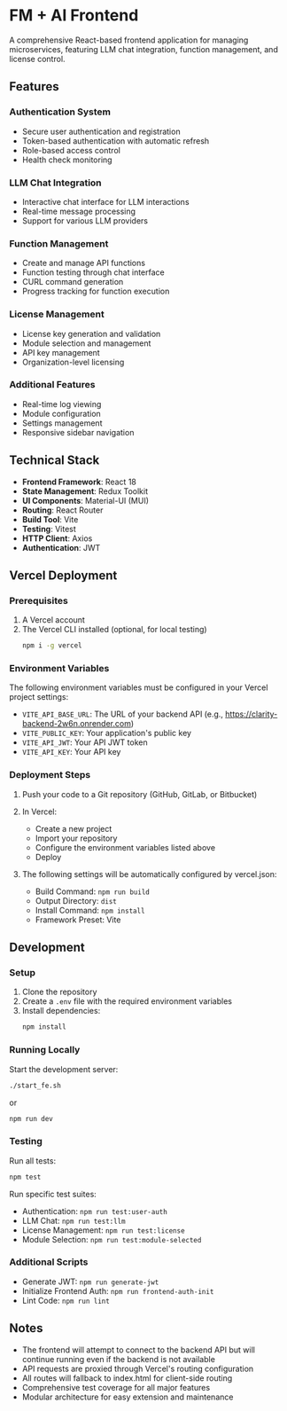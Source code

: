# FM + AI Frontend

A comprehensive React-based frontend application for managing microservices, featuring LLM chat integration, function management, and license control.

## Features

### Authentication System
- Secure user authentication and registration
- Token-based authentication with automatic refresh
- Role-based access control
- Health check monitoring

### LLM Chat Integration
- Interactive chat interface for LLM interactions
- Real-time message processing
- Support for various LLM providers

### Function Management
- Create and manage API functions
- Function testing through chat interface
- CURL command generation
- Progress tracking for function execution

### License Management
- License key generation and validation
- Module selection and management
- API key management
- Organization-level licensing

### Additional Features
- Real-time log viewing
- Module configuration
- Settings management
- Responsive sidebar navigation

## Technical Stack

- **Frontend Framework**: React 18
- **State Management**: Redux Toolkit
- **UI Components**: Material-UI (MUI)
- **Routing**: React Router
- **Build Tool**: Vite
- **Testing**: Vitest
- **HTTP Client**: Axios
- **Authentication**: JWT

## Vercel Deployment

### Prerequisites

1. A Vercel account
2. The Vercel CLI installed (optional, for local testing)
   ```bash
   npm i -g vercel
   ```

### Environment Variables

The following environment variables must be configured in your Vercel project settings:

- `VITE_API_BASE_URL`: The URL of your backend API (e.g., https://clarity-backend-2w6n.onrender.com)
- `VITE_PUBLIC_KEY`: Your application's public key
- `VITE_API_JWT`: Your API JWT token
- `VITE_API_KEY`: Your API key

### Deployment Steps

1. Push your code to a Git repository (GitHub, GitLab, or Bitbucket)

2. In Vercel:
   - Create a new project
   - Import your repository
   - Configure the environment variables listed above
   - Deploy

3. The following settings will be automatically configured by vercel.json:
   - Build Command: `npm run build`
   - Output Directory: `dist`
   - Install Command: `npm install`
   - Framework Preset: Vite

## Development

### Setup

1. Clone the repository
2. Create a `.env` file with the required environment variables
3. Install dependencies:
   ```bash
   npm install
   ```

### Running Locally

Start the development server:
```bash
./start_fe.sh
```
or
```bash
npm run dev
```

### Testing

Run all tests:
```bash
npm test
```

Run specific test suites:
- Authentication: `npm run test:user-auth`
- LLM Chat: `npm run test:llm`
- License Management: `npm run test:license`
- Module Selection: `npm run test:module-selected`

### Additional Scripts

- Generate JWT: `npm run generate-jwt`
- Initialize Frontend Auth: `npm run frontend-auth-init`
- Lint Code: `npm run lint`

## Notes

- The frontend will attempt to connect to the backend API but will continue running even if the backend is not available
- API requests are proxied through Vercel's routing configuration
- All routes will fallback to index.html for client-side routing
- Comprehensive test coverage for all major features
- Modular architecture for easy extension and maintenance
